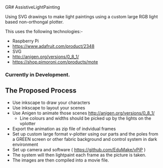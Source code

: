 GR# AssistiveLightPainting

Using SVG drawings to make light paintings using a custom large RGB light based non-orthongal plotter.

This uses the following technologies:-
 - Raspberry Pi
 - https://www.adafruit.com/product/2348
 - SVG
 - http://anigen.org/versions/0_8_1/
 - https://shop.pimoroni.com/products/mote

### Currently in Development.

## The Proposed Process

- Use inkscape to draw your characters
- Use inkscape to layout your scenes 
- Use Anigen to animate those scenes http://anigen.org/versions/0_8_1/
  - Line colours and widths should be picked up by the lights on the vplotter
- Export the animation as zip file of indvidual frames
- Set up custom large format v-plotter using our parts and the poles from a GREEN screen or other fabric background and control system in dark environment
- Set up camera and software ( https://github.com/EduMake/vPiP )
- The system will then lightpaint each frame as the picture is taken.
- The images are then compiled into a movie file.

